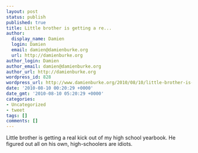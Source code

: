 ```yaml
---
layout: post
status: publish
published: true
title: Little brother is getting a re...
author:
  display_name: Damien
  login: Damien
  email: damien@damienburke.org
  url: http://damienburke.org
author_login: Damien
author_email: damien@damienburke.org
author_url: http://damienburke.org
wordpress_id: 828
wordpress_url: http://www.damienburke.org/2010/08/10/little-brother-is-getting-a-re/
date: '2010-08-10 00:20:29 +0000'
date_gmt: '2010-08-10 05:20:29 +0000'
categories:
- Uncategorized
- tweet
tags: []
comments: []
---
```

<p>Little brother is getting a real kick out of my high school yearbook. He figured out all on his own, high-schoolers are idiots.</p>
